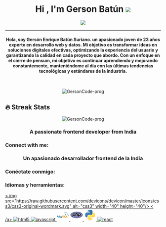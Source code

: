 <h1 align="center">Hi , I'm Gerson Batún <img src="https://media.giphy.com/media/hvRJCLFzcasrR4ia7z/giphy.gif" width="35"></h1>
<p align="center">
  <a href="https://git.io/typing-svg"><img src="https://readme-typing-svg.demolab.com?font=Fira+Code&pause=1&color=0210F7&center=&vCenter=&repeat=&random=FALSO&width=435&lines=Desarrollador+Web;An%C3%A1lisis+de+Datos;Cierre+de+Pensum+;En+Ingeniera+En+Sistemas&center=true&width=500&height=50"></a>
</p>
<hr/>
<h4 align="center">Hola, soy Gersón Enrique Batún Suriano. un apasionado joven de 23 años experto en desarrollo web y datos. Mi objetivo es transformar ideas en soluciones digitales efectivas, optimizando la experiencia del usuario y garantizando la calidad en cada proyecto que abordo. Con un enfoque en el cierre de pensum, mi objetivo es continuar aprendiendo y mejorando constantemente, manteniéndome al día con las últimas tendencias tecnológicas y estándares de la industria.</h4>
<br>
<p align="center"> <img src="https://komarev.com/ghpvc/?username=GersonCode-prog&label=Profile%20views&color=0e75b6&style=plastic" alt="GersonCode-prog" /> </p>

## 🔥 Streak Stats
<p align="center"><img src="https://github-readme-streak-stats.herokuapp.com/?user=GersonCode-prog&theme=algolia" alt="GersonCode-prog"  /></p>

<h3 align="center">A passionate frontend developer from India</h3>

<h3 align="left">Connect with me:</h3>
<p align="left">
</p>

<h3 align="center">Un apasionado desarrollador frontend de la India</h3>

<h3 align="left">Conéctate conmigo:</h3>
<p align="left">
</p>

<h3 align= "left">Idiomas y herramientas:</h3>
<p align="left"> <a href="https://www.w3schools.com/css/" target="_blank" rel="noreferrer"> < img src="https://raw.githubusercontent.com/devicons/devicon/master/icons/css3/css3-original-wordmark.svg" alt="css3" width="40" height="40"/> < /a> <a href="https://www.w3.org/html/" target="_blank" rel="noreferrer"> <img src="https://raw.githubusercontent.com/devicons/devicon /master/icons/html5/html5-original-wordmark.svg" alt="html5" width="40" height="40"/> </a> <a href="https://developer.mozilla.org /en-US/docs/Web/JavaScript" target="_blank" rel="noreferrer"> <img src="https://raw.githubusercontent.com/devicons/devicon/master/icons/javascript/javascript-original .svg" alt="javascript" width="40" height="40"/> </a> <a href="https://www.mysql.com/" target="_blank" rel="noreferrer" > <img src="https://raw.githubusercontent.com/devicons/devicon/master/icons/mysql/mysql-original-wordmark.svg" alt="mysql" width="40" height="40"/ > </a> <a href="https://www.php.net" target="_blank" rel="noreferrer"> <img src="https://raw.githubusercontent.com/devicons/devicon/ master/icons/php/php-original.svg" alt="php" width="40" height="40"/> </a> <a href="https://www.python.org" target= "_blank" rel="noreferrer"> <img src="https://raw.githubusercontent.com/devicons/devicon/master/icons/python/python-original.svg" alt="python" width="40" altura="40"/> </a> <a href="https://reactjs.org/" target="_blank" rel="noreferrer"> <img src="https://raw.githubusercontent.com /devicons/devicon/master/icons/react/react-original-wordmark.svg" alt="react" width="40" height="40"/> </a> </p>

